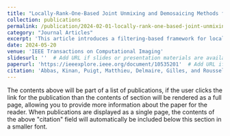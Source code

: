 ```yaml
---
title: "Locally-Rank-One-Based Joint Unmixing and Demosaicing Methods for Snapshot Spectral Images. Part II: A Filtering-Based Framework"
collection: publications
permalink: /publication/2024-02-01-locally-rank-one-based-joint-unmixing-and-demosaicing-methods-for-snapshot-spectral-images-part-ii
category: "Journal Articles"
excerpt: 'This article introduces a filtering-based framework for locally-rank-one-based joint unmixing and demosaicing methods, offering new insights into the processing of snapshot spectral images.'
date: 2024-05-20
venue: 'IEEE Transactions on Computational Imaging'
slidesurl: ''  # Add URL if slides or presentation materials are available
paperurl: 'https://ieeexplore.ieee.org/document/10535201'  # Add URL if the paper is available online
citation: 'Abbas, Kinan, Puigt, Matthieu, Delmaire, Gilles, and Roussel, Gilles. (2024). &quot;Locally-Rank-One-Based Joint Unmixing and Demosaicing Methods for Snapshot Spectral Images. Part II: A Filtering-Based Framework.&quot; <i>IEEE Transactions on Computational Imaging</i>. IEEE.'
---
```


The contents above will be part of a list of publications, if the user clicks the link for the publication than the contents of section will be rendered as a full page, allowing you to provide more information about the paper for the reader. When publications are displayed as a single page, the contents of the above "citation" field will automatically be included below this section in a smaller font.
